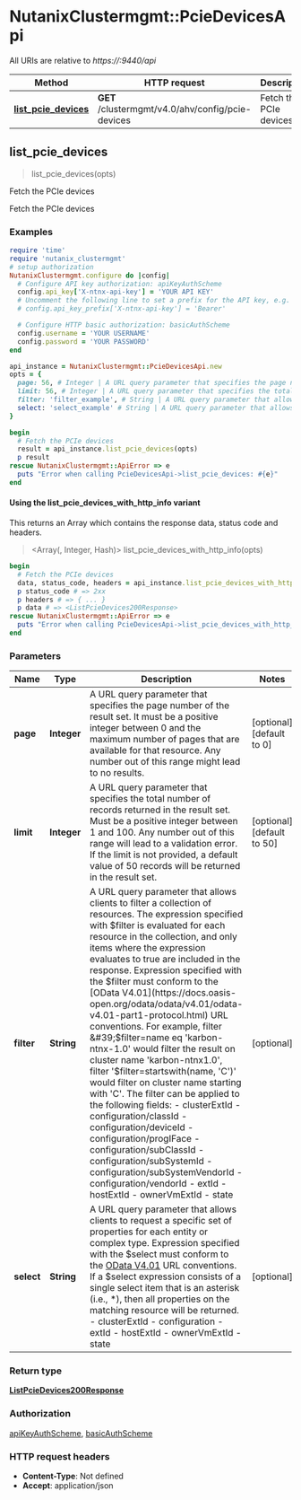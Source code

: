 # NutanixClustermgmt::PcieDevicesApi

All URIs are relative to *https://:9440/api*

| Method | HTTP request | Description |
| ------ | ------------ | ----------- |
| [**list_pcie_devices**](PcieDevicesApi.md#list_pcie_devices) | **GET** /clustermgmt/v4.0/ahv/config/pcie-devices | Fetch the PCIe devices |


## list_pcie_devices

> <ListPcieDevices200Response> list_pcie_devices(opts)

Fetch the PCIe devices

Fetch the PCIe devices

### Examples

```ruby
require 'time'
require 'nutanix_clustermgmt'
# setup authorization
NutanixClustermgmt.configure do |config|
  # Configure API key authorization: apiKeyAuthScheme
  config.api_key['X-ntnx-api-key'] = 'YOUR API KEY'
  # Uncomment the following line to set a prefix for the API key, e.g. 'Bearer' (defaults to nil)
  # config.api_key_prefix['X-ntnx-api-key'] = 'Bearer'

  # Configure HTTP basic authorization: basicAuthScheme
  config.username = 'YOUR USERNAME'
  config.password = 'YOUR PASSWORD'
end

api_instance = NutanixClustermgmt::PcieDevicesApi.new
opts = {
  page: 56, # Integer | A URL query parameter that specifies the page number of the result set. It must be a positive integer between 0 and the maximum number of pages that are available for that resource. Any number out of this range might lead to no results. 
  limit: 56, # Integer | A URL query parameter that specifies the total number of records returned in the result set.  Must be a positive integer between 1 and 100. Any number out of this range will lead to a validation error. If the limit is not provided, a default value of 50 records will be returned in the result set. 
  filter: 'filter_example', # String | A URL query parameter that allows clients to filter a collection of resources. The expression specified with $filter is evaluated for each resource in the collection, and only items where the expression evaluates to true are included in the response. Expression specified with the $filter must conform to the [OData V4.01](https://docs.oasis-open.org/odata/odata/v4.01/odata-v4.01-part1-protocol.html) URL conventions. For example, filter '$filter=name eq 'karbon-ntnx-1.0' would filter the result on cluster name 'karbon-ntnx1.0', filter '$filter=startswith(name, 'C')' would filter on cluster name starting with 'C'. The filter can be applied to the following fields: - clusterExtId - configuration/classId - configuration/deviceId - configuration/progIFace - configuration/subClassId - configuration/subSystemId - configuration/subSystemVendorId - configuration/vendorId - extId - hostExtId - ownerVmExtId - state 
  select: 'select_example' # String | A URL query parameter that allows clients to request a specific set of properties for each entity or complex type. Expression specified with the $select must conform to the [OData V4.01](https://docs.oasis-open.org/odata/odata/v4.01/odata-v4.01-part1-protocol.html) URL conventions. If a $select expression consists of a single select item that is an asterisk (i.e., *), then all properties on the matching resource will be returned. - clusterExtId - configuration - extId - hostExtId - ownerVmExtId - state 
}

begin
  # Fetch the PCIe devices
  result = api_instance.list_pcie_devices(opts)
  p result
rescue NutanixClustermgmt::ApiError => e
  puts "Error when calling PcieDevicesApi->list_pcie_devices: #{e}"
end
```

#### Using the list_pcie_devices_with_http_info variant

This returns an Array which contains the response data, status code and headers.

> <Array(<ListPcieDevices200Response>, Integer, Hash)> list_pcie_devices_with_http_info(opts)

```ruby
begin
  # Fetch the PCIe devices
  data, status_code, headers = api_instance.list_pcie_devices_with_http_info(opts)
  p status_code # => 2xx
  p headers # => { ... }
  p data # => <ListPcieDevices200Response>
rescue NutanixClustermgmt::ApiError => e
  puts "Error when calling PcieDevicesApi->list_pcie_devices_with_http_info: #{e}"
end
```

### Parameters

| Name | Type | Description | Notes |
| ---- | ---- | ----------- | ----- |
| **page** | **Integer** | A URL query parameter that specifies the page number of the result set. It must be a positive integer between 0 and the maximum number of pages that are available for that resource. Any number out of this range might lead to no results.  | [optional][default to 0] |
| **limit** | **Integer** | A URL query parameter that specifies the total number of records returned in the result set.  Must be a positive integer between 1 and 100. Any number out of this range will lead to a validation error. If the limit is not provided, a default value of 50 records will be returned in the result set.  | [optional][default to 50] |
| **filter** | **String** | A URL query parameter that allows clients to filter a collection of resources. The expression specified with $filter is evaluated for each resource in the collection, and only items where the expression evaluates to true are included in the response. Expression specified with the $filter must conform to the [OData V4.01](https://docs.oasis-open.org/odata/odata/v4.01/odata-v4.01-part1-protocol.html) URL conventions. For example, filter &#39;$filter&#x3D;name eq &#39;karbon-ntnx-1.0&#39; would filter the result on cluster name &#39;karbon-ntnx1.0&#39;, filter &#39;$filter&#x3D;startswith(name, &#39;C&#39;)&#39; would filter on cluster name starting with &#39;C&#39;. The filter can be applied to the following fields: - clusterExtId - configuration/classId - configuration/deviceId - configuration/progIFace - configuration/subClassId - configuration/subSystemId - configuration/subSystemVendorId - configuration/vendorId - extId - hostExtId - ownerVmExtId - state  | [optional] |
| **select** | **String** | A URL query parameter that allows clients to request a specific set of properties for each entity or complex type. Expression specified with the $select must conform to the [OData V4.01](https://docs.oasis-open.org/odata/odata/v4.01/odata-v4.01-part1-protocol.html) URL conventions. If a $select expression consists of a single select item that is an asterisk (i.e., *), then all properties on the matching resource will be returned. - clusterExtId - configuration - extId - hostExtId - ownerVmExtId - state  | [optional] |

### Return type

[**ListPcieDevices200Response**](ListPcieDevices200Response.md)

### Authorization

[apiKeyAuthScheme](../README.md#apiKeyAuthScheme), [basicAuthScheme](../README.md#basicAuthScheme)

### HTTP request headers

- **Content-Type**: Not defined
- **Accept**: application/json

